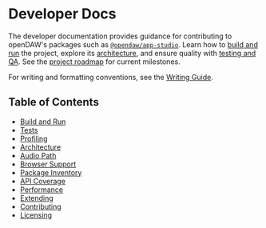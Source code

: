 # Developer Docs

The developer documentation provides guidance for contributing to openDAW's
packages such as [`@opendaw/app-studio`](./package-inventory.md#app). Learn how
to [build and run](./build-and-run/setup.md) the project, explore its
[architecture](./architecture/overview.md), and ensure quality with
[testing and QA](./testing-and-qa/index.md). See the
[project roadmap](../../../ROADMAP.md) for current milestones.

For writing and formatting conventions, see the [Writing Guide](./style/writing-guide.md).

## Table of Contents

- [Build and Run](./build-and-run/setup.md)
- [Tests](./build-and-run/tests.md)
- [Profiling](./build-and-run/profiling.md)
- [Architecture](./architecture/overview.md)
- [Audio Path](./architecture/audio-path.md)
- [Browser Support](./browser-support.md)
- [Package Inventory](./package-inventory.md)
- [API Coverage](./api-coverage.md)
- [Performance](./performance.md)
- [Extending](./extending/opendaw-sdk.md)
- [Contributing](./contributing.md)
- [Licensing](./licensing.md)
